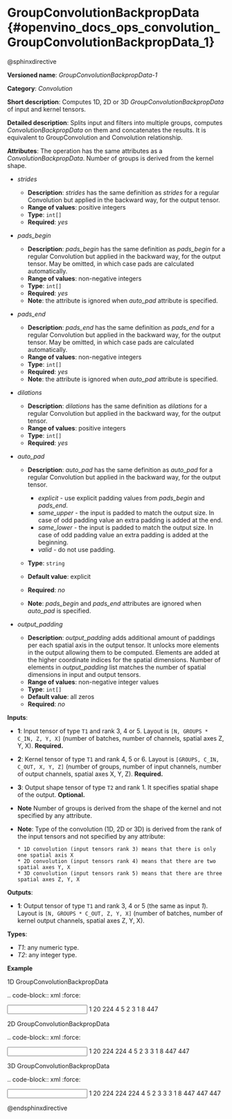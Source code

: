 # GroupConvolutionBackpropData {#openvino_docs_ops_convolution_GroupConvolutionBackpropData_1}


@sphinxdirective


**Versioned name**: *GroupConvolutionBackpropData-1*

**Category**: *Convolution*

**Short description**: Computes 1D, 2D or 3D *GroupConvolutionBackpropData* of input and kernel tensors.

**Detailed description**: Splits input and filters into multiple groups, computes *ConvolutionBackpropData* 
on them and concatenates the results. It is equivalent to GroupConvolution and Convolution relationship.

**Attributes**: The operation has the same attributes as a *ConvolutionBackpropData*. Number of groups 
is derived from the kernel shape.


* *strides*

  * **Description**: *strides* has the same definition as *strides* for a regular Convolution but applied in 
    the backward way, for the output tensor.
  * **Range of values**: positive integers
  * **Type**: ``int[]``
  * **Required**: *yes*

* *pads_begin*

  * **Description**: *pads_begin* has the same definition as *pads_begin* for a regular Convolution but applied in 
    the backward way, for the output tensor. May be omitted, in which case pads are calculated automatically.
  * **Range of values**: non-negative integers
  * **Type**: ``int[]``
  * **Required**: *yes*
  * **Note**: the attribute is ignored when *auto_pad* attribute is specified.

* *pads_end*

  * **Description**: *pads_end* has the same definition as *pads_end* for a regular Convolution but applied
    in the backward way, for the output tensor. May be omitted, in which case pads are calculated automatically.
  * **Range of values**: non-negative integers
  * **Type**: ``int[]``
  * **Required**: *yes*
  * **Note**: the attribute is ignored when *auto_pad* attribute is specified.

* *dilations*

  * **Description**: *dilations* has the same definition as *dilations* for a regular Convolution but applied 
    in the backward way, for the output tensor.
  * **Range of values**: positive integers
  * **Type**: ``int[]``
  * **Required**: *yes*

* *auto_pad*

  * **Description**: *auto_pad* has the same definition as *auto_pad* for a regular Convolution but applied 
    in the backward way, for the output tensor.

    * *explicit* - use explicit padding values from *pads_begin* and *pads_end*.
    * *same_upper* - the input is padded to match the output size. In case of odd padding value an extra padding is added at the end.
    * *same_lower* - the input is padded to match the output size. In case of odd padding value an extra padding is added at the beginning.
    * *valid* - do not use padding.

  * **Type**: ``string``
  * **Default value**: explicit
  * **Required**: *no*
  * **Note**: *pads_begin* and *pads_end* attributes are ignored when *auto_pad* is specified.

* *output_padding*

  * **Description**: *output_padding* adds additional amount of paddings per each spatial axis in the output tensor. 
    It unlocks more elements in the output allowing them to be computed. Elements are added at the higher coordinate 
    indices for the spatial dimensions. Number of elements in *output_padding* list matches the number of spatial 
    dimensions in input and output tensors.
  * **Range of values**: non-negative integer values
  * **Type**: ``int[]``
  * **Default value**: all zeros
  * **Required**: *no*

**Inputs**:

* **1**: Input tensor of type ``T1`` and rank 3, 4 or 5. Layout is ``[N, GROUPS * C_IN, Z, Y, X]`` 
  (number of batches, number of channels, spatial axes Z, Y, X). **Required.**
* **2**: Kernel tensor of type ``T1`` and rank 4, 5 or 6. Layout is ``[GROUPS, C_IN, C_OUT, X, Y, Z]`` 
  (number of groups, number of input channels, number of output channels, spatial axes X, Y, Z). **Required.**

* **3**: Output shape tensor of type ``T2`` and rank 1. It specifies spatial shape of the output. **Optional.**
* **Note** Number of groups is derived from the shape of the kernel and not specified by any attribute.
* **Note**: Type of the convolution (1D, 2D or 3D) is derived from the rank of the input tensors and not specified by any attribute:

      * 1D convolution (input tensors rank 3) means that there is only one spatial axis X
      * 2D convolution (input tensors rank 4) means that there are two spatial axes Y, X
      * 3D convolution (input tensors rank 5) means that there are three spatial axes Z, Y, X

**Outputs**:

* **1**: Output tensor of type ``T1`` and rank 3, 4 or 5 (the same as input *1*). Layout is ``[N, GROUPS * C_OUT, Z, Y, X]`` 
  (number of batches, number of kernel output channels, spatial axes Z, Y, X).

**Types**:

* *T1*: any numeric type.
* *T2*: any integer type.

**Example**

1D GroupConvolutionBackpropData

.. code-block:: xml
   :force:

   <layer id="5" name="upsampling_node" type="GroupConvolutionBackpropData">
       <data dilations="1" pads_begin="1" pads_end="1" strides="2"/>
       <input>
           <port id="0">
               <dim>1</dim>
               <dim>20</dim>
               <dim>224</dim>
           </port>
           <port id="1">
               <dim>4</dim>
               <dim>5</dim>
               <dim>2</dim>
               <dim>3</dim>
           </port>
       </input>
       <output>
           <port id="0" precision="FP32">
               <dim>1</dim>
               <dim>8</dim>
               <dim>447</dim>
           </port>
       </output>
   </layer>


2D GroupConvolutionBackpropData

.. code-block:: xml
   :force:

   <layer id="5" name="upsampling_node" type="GroupConvolutionBackpropData">
       <data dilations="1,1" pads_begin="1,1" pads_end="1,1" strides="2,2"/>
       <input>
           <port id="0">
               <dim>1</dim>
               <dim>20</dim>
               <dim>224</dim>
               <dim>224</dim>
           </port>
           <port id="1">
               <dim>4</dim>
               <dim>5</dim>
               <dim>2</dim>
               <dim>3</dim>
               <dim>3</dim>
           </port>
       </input>
       <output>
           <port id="0" precision="FP32">
               <dim>1</dim>
               <dim>8</dim>
               <dim>447</dim>
               <dim>447</dim>
           </port>
       </output>
   </layer>


3D GroupConvolutionBackpropData

.. code-block:: xml
   :force:

   <layer id="5" name="upsampling_node" type="GroupConvolutionBackpropData">
       <data dilations="1,1,1" pads_begin="1,1,1" pads_end="1,1,1" strides="2,2,2"/>
       <input>
           <port id="0">
               <dim>1</dim>
               <dim>20</dim>
               <dim>224</dim>
               <dim>224</dim>
               <dim>224</dim>
           </port>
           <port id="1">
               <dim>4</dim>
               <dim>5</dim>
               <dim>2</dim>
               <dim>3</dim>
               <dim>3</dim>
               <dim>3</dim>
           </port>
       </input>
       <output>
           <port id="0" precision="FP32">
               <dim>1</dim>
               <dim>8</dim>
               <dim>447</dim>
               <dim>447</dim>
               <dim>447</dim>
           </port>
       </output>
   </layer>


@endsphinxdirective

